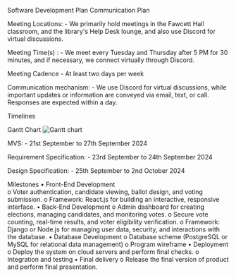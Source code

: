 Software Development Plan
Communication Plan 

Meeting Locations: -
We primarily hold meetings in the Fawcett Hall classroom, and the library's Help Desk lounge, and also use Discord for virtual discussions.

Meeting Time(s) : -
We meet every Tuesday and Thursday after 5 PM for 30 minutes, and if necessary, we connect virtually through Discord.

Meeting Cadence - At least two days per week

Communication mechanism: -
 We use Discord for virtual discussions, while important updates or information are conveyed via email, text, or call. Responses are expected within a day.

Timelines

Gantt Chart
![Gantt chart](image1.png)

MVS: - 21st September to 27th September 2024

Requirement Specification: - 23rd September to 24th September 2024

Design Specification: - 25th September to 2nd October 2024

 Milestones
•	Front-End Development	
o	Voter authentication, candidate viewing, ballot design, and voting submission.
o	Framework: React.js for building an interactive, responsive interface.
•	Back-End Development
o	Admin dashboard for creating elections, managing candidates, and monitoring votes.
o	Secure vote counting, real-time results, and voter eligibility verification.
o	Framework: Django or Node.js for managing user data, security, and interactions with the database.
•	Database Development
o	Database scheme (PostgreSQL or MySQL for relational data management)
o	Program wireframe
•	Deployment
o	Deploy the system on cloud servers and perform final checks.
o	Integration and testing
•	Final delivery 
o	Release the final version of product and perform final presentation.
